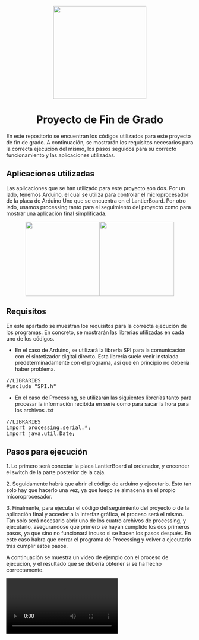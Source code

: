 <p align = "center"><img src="https://user-images.githubusercontent.com/98835194/175779869-c014ef47-b136-4534-8fcc-c959f9852769.png" width = "250"/>
<h1 align = "center"> Proyecto de Fin de Grado </h1>
En este repositorio se encuentran los códigos utilizados para este proyecto de fin de grado. A continuación, se mostrarán los requisitos necesarios para la correcta ejecución del mismo, los pasos seguidos para su correcto funcionamiento y las aplicaciones utilizadas.
<h2> Aplicaciones utilizadas </h2>
Las aplicaciones que se han utilizado para este proyecto son dos. Por un lado, tenemos Arduino, el cual se utiliza para controlar el microprocesador de la placa de Arduino Uno que se encuentra en el LantierBoard. Por otro lado, usamos processing tanto para el seguimiento del proyecto como para mostrar una aplicación final simplificada.
<p align = "center"><img src="https://user-images.githubusercontent.com/98835194/175780393-c1f8e6fa-673e-4128-9eb9-d6513ce32c86.png" height = "200"><img src="https://user-images.githubusercontent.com/98835194/175780483-2bd4efb3-c793-4ad5-a48c-fd8069cb0321.png" height = "200"/>
<h2> Requisitos </h2>
En este apartado se muestran los requisitos para la correcta ejecución de los programas. En concreto, se mostrarán las librerias utilizadas en cada uno de los códigos.
<ul> <li type="disc">En el caso de Arduino, se utilizará la librería SPI para la comunicación con el sintetizador digital directo. Esta librería suele venir instalada predeterminadamente con el programa, así que en principio no debería haber problema.</li> </ul>
<pre>
//LIBRARIES
#include "SPI.h"
</pre>
<ul> <li type="disc">En el caso de Processing, se utilizarán las siguientes librerías tanto para procesar la información recibida en serie como para sacar la hora para los archivos .txt</li> </ul>
<pre>
//LIBRARIES
import processing.serial.*;
import java.util.Date;
</pre>
<h2> Pasos para ejecución </h2>
<p>1. Lo primero será conectar la placa LantierBoard al ordenador, y encender el switch de la parte posterior de la caja. </p>
<p>2. Seguidamente habrá que abrir el código de arduino y ejecutarlo. Esto tan solo hay que hacerlo una vez, ya que luego se almacena en el propio micoroprocesador.</p>
<p>3. Finalmente, para ejecutar el código del seguimiento del proyecto o de la aplicación final y acceder a la interfaz gráfica, el proceso será el mismo. Tan solo será necesario abrir uno de los cuatro archivos de processing, y ejecutarlo, asegurandose que primero se hayan cumplido los dos primeros pasos, ya que sino no funcionará incuso si se hacen los pasos después. En este caso habra que cerrar el programa de Processing y volver a ejecutarlo tras cumplir estos pasos.</p>
<p>A continuación se muestra un video de ejemplo con el proceso de ejecución, y el resultado que se debería obtener si se ha hecho correctamente.</p>


<video source src="https://user-images.githubusercontent.com/98835194/175782156-a7945e83-2ab8-4b2b-9278-e3624a11dd5c.mp4" autoplay>
